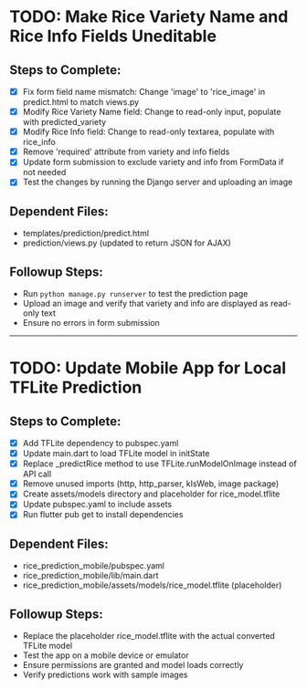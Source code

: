 # TODO: Make Rice Variety Name and Rice Info Fields Uneditable

## Steps to Complete:
- [x] Fix form field name mismatch: Change 'image' to 'rice_image' in predict.html to match views.py
- [x] Modify Rice Variety Name field: Change to read-only input, populate with predicted_variety
- [x] Modify Rice Info field: Change to read-only textarea, populate with rice_info
- [x] Remove 'required' attribute from variety and info fields
- [x] Update form submission to exclude variety and info from FormData if not needed
- [x] Test the changes by running the Django server and uploading an image

## Dependent Files:
- templates/prediction/predict.html
- prediction/views.py (updated to return JSON for AJAX)

## Followup Steps:
- Run `python manage.py runserver` to test the prediction page
- Upload an image and verify that variety and info are displayed as read-only text
- Ensure no errors in form submission

---

# TODO: Update Mobile App for Local TFLite Prediction

## Steps to Complete:
- [x] Add TFLite dependency to pubspec.yaml
- [x] Update main.dart to load TFLite model in initState
- [x] Replace _predictRice method to use TFLite.runModelOnImage instead of API call
- [x] Remove unused imports (http, http_parser, kIsWeb, image package)
- [x] Create assets/models directory and placeholder for rice_model.tflite
- [x] Update pubspec.yaml to include assets
- [x] Run flutter pub get to install dependencies

## Dependent Files:
- rice_prediction_mobile/pubspec.yaml
- rice_prediction_mobile/lib/main.dart
- rice_prediction_mobile/assets/models/rice_model.tflite (placeholder)

## Followup Steps:
- Replace the placeholder rice_model.tflite with the actual converted TFLite model
- Test the app on a mobile device or emulator
- Ensure permissions are granted and model loads correctly
- Verify predictions work with sample images
